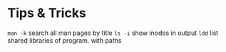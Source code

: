 # Tips & Tricks

`man -k`    search all man pages by title
`ls -i`     show inodes in output
`ldd`       list shared libraries of program. with paths
